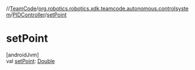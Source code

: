 //[TeamCode](../../../index.md)/[org.robotics.robotics.xdk.teamcode.autonomous.controlsystem](../index.md)/[PIDController](index.md)/[setPoint](set-point.md)

# setPoint

[androidJvm]\
val [setPoint](set-point.md): [Double](https://kotlinlang.org/api/latest/jvm/stdlib/kotlin/-double/index.html)
